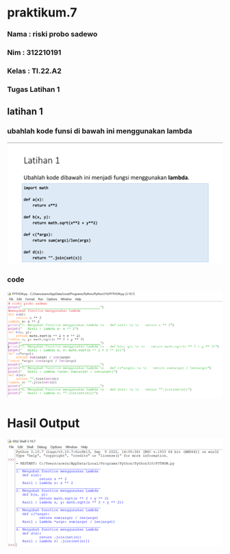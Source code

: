# praktikum.7
### Nama : riski probo sadewo
### Nim : 312210191
### Kelas : TI.22.A2
### Tugas Latihan 1
## latihan 1 
### ubahlah kode funsi di bawah ini menggunakan lambda
![gambar](gambar/1.1.png)
### code
![gambar](gambar/2.png)
# Hasil Output
![gambar](gambar/3.png)
